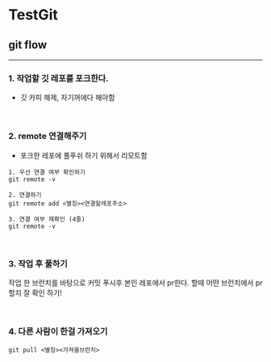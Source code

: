 # TestGit

## git flow

---

### 1. 작업할 깃 레포를 포크한다.

- 깃 카피 해제, 자기꺼에다 해야함

<br />

### 2. remote 연결해주기

- 포크한 레포에 풀푸쉬 하기 위해서 리모트함

```
1. 우선 연결 여부 확인하기
git remote -v

2. 연결하기
git remote add <별칭><연결할레포주소>

3. 연결 여부 재확인 (4줄)
git remote -v
```

<br />

### 3. 작업 후 풀하기

작업 한 브런치를 바탕으로 커밋 푸시후 본인 레포에서 pr한다.
할때 어떤 브런치에서 pr할지 잘 확인 하기!

<br />

### 4. 다른 사람이 한걸 가져오기

```
git pull <별칭><가져올브런치>
```
